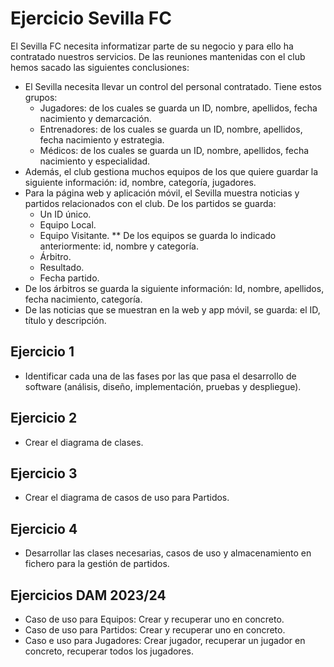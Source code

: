 # Ejercicio Sevilla FC

El Sevilla FC necesita informatizar parte de su negocio y para ello ha contratado nuestros servicios. De las reuniones
mantenidas con el club hemos sacado las siguientes conclusiones:

- El Sevilla necesita llevar un control del personal contratado. Tiene estos grupos:
    - Jugadores: de los cuales se guarda un ID, nombre, apellidos, fecha nacimiento y demarcación.
    - Entrenadores: de los cuales se guarda un ID, nombre, apellidos, fecha nacimiento y estrategia.
    - Médicos: de los cuales se guarda un ID, nombre, apellidos, fecha nacimiento y especialidad.
- Además, el club gestiona muchos equipos de los que quiere guardar la siguiente información: id, nombre, categoría,
  jugadores.
- Para la página web y aplicación móvil, el Sevilla muestra noticias y partidos relacionados con el club. De los
  partidos se guarda:
    - Un ID único.
    - Equipo Local.
    - Equipo Visitante.
      ** De los equipos se guarda lo indicado anteriormente: id, nombre y categoría.
    - Árbitro.
    - Resultado.
    - Fecha partido.
- De los árbitros se guarda la siguiente información: Id, nombre, apellidos, fecha nacimiento, categoría.
- De las noticias que se muestran en la web y app móvil, se guarda: el ID, título y descripción.

## Ejercicio 1

- Identificar cada una de las fases por las que pasa el desarrollo de software (análisis, diseño, implementación,
  pruebas y despliegue).

## Ejercicio 2

- Crear el diagrama de clases.

## Ejercicio 3

- Crear el diagrama de casos de uso para Partidos.

## Ejercicio 4
- Desarrollar las clases necesarias, casos de uso y almacenamiento en fichero para la gestión de partidos.
  
## Ejercicios DAM 2023/24
- Caso de uso para Equipos: Crear y recuperar uno en concreto.
- Caso de uso para Partidos: Crear y recuperar uno en concreto.
- Caso e uso para Jugadores: Crear jugador, recuperar un jugador en concreto, recuperar todos los jugadores.


